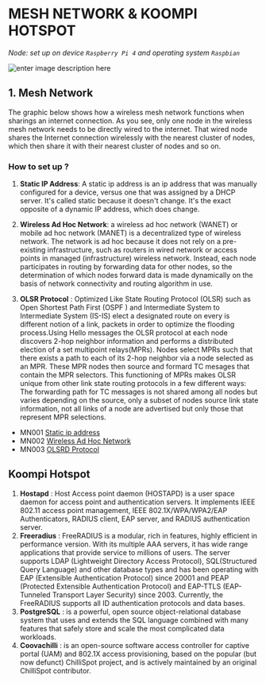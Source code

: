 # MESH NETWORK & KOOMPI HOTSPOT

*Node: set up on device `Raspberry Pi 4` and operating system `Raspbian`*


![enter image description here](https://lh3.googleusercontent.com/Ui9JRHSRg5fxsLqz9v2BbYCBHMzQPrSXT8ozozYbsexqpyZGQum-88M-eXlHXUV_b0HQLb_Z6uRI=s1920 "rasAP")
## 1. Mesh Network
The graphic below shows how a wireless mesh network functions when sharings an internet connection. As you see, only one node in the wireless mesh network needs to be directly wired to the internet. That wired node shares the Internet connection wirelessly with the nearest cluster of nodes, which then share it with their nearest cluster of nodes and so on.

### How to set up ?

1. **Static IP Address**: A static ip address is an ip address that was manually configured for a device, versus one that was assigned by a DHCP server. It's called static because it doesn't change. It's the exact opposite of a dynamic IP address, which does change.

2. **Wireless Ad Hoc Network**:  a wireless ad hoc network (WANET) or mobile ad hoc network (MANET) is a decentralized type of wireless network. The network is ad hoc because it does not rely on a pre-existing infrastructure, such as routers in wired network or access points in managed (infrastructure) wireless network. Instead, each node participates in routing by forwarding data for other nodes, so the determination of which nodes forward data is made dynamically on the basis of network connectivity and routing algorithm in use.
3. **OLSR Protocol** : Optimized Like State Routing Protocol (OLSR) such as Open Shortest Path First (OSPF ) and Intermediate System to Intermediate System (IS-IS) elect a designated route on every is different notion of a link, packets in order to optimize the flooding process.Using Hello messages the OLSR protocol at each node discovers 2-hop neighbor information and performs a distributed election of a set multipoint relays(MPRs). Nodes select MPRs such that there exists a path to each of its 2-hop neighbor via a node selected as an MPR. These  MPR nodes then source and formard TC mesages that contain the MPR selectors. This functioning of MPRs makes OLSR unique from other link state routing protocols in a few different ways: The forwarding path for TC messages is not shared among all nodes but varies depending on the source, only a subset of nodes source link state information, not all links of a node are advertised but only those that represent MPR selections.

* MN001 [Static ip address](/mn/static_ip_address.001.md)
* MN002 [Wireless Ad Hoc Network](/mn/wireless_ad_hoc.002.md)
* MN003 [OLSRD Protocol](/mn/olsr_protocol.003.md)

## Koompi Hotspot

1. **Hostapd** :  Host Access point daemon (HOSTAPD) is a user space daemon for access point and authentication servers. It implements IEEE 802.11 access point management, IEEE 802.1X/WPA/WPA2/EAP Authenticators, RADIUS client, EAP server, and RADIUS authentication server.
2. **Freeradius** : FreeRADIUS is a modular, rich in features, highly efficient in performance version. With its multiple AAA servers, it has wide range applications that provide service to millions of users. The server supports LDAP (Lightweight Directory Access Protocol), SQL(Structured Query Language) and other database types and has been operating with EAP (Extensible Authentication Protocol) since 20001 and PEAP (Protected Extensible Authentication Protocol) and EAP-TTLS (EAP-Tunneled Transport Layer Security) since 2003. Currently, the FreeRADIUS supports all ID authentication protocols and data bases.
3. **PostgreSQL** : is a powerful, open source object-relational database system that uses and extends the SQL language combined with many features that safely store and scale the most complicated data workloads.
4. **Coovachilli** : is an open-source software access controller for captive portal (UAM) and 802.1X access provisioning, based on the popular (but now defunct) ChilliSpot project, and is actively maintained by an original ChilliSpot contributor.


